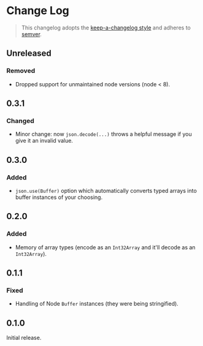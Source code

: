 # Change Log

> This changelog adopts the [keep-a-changelog style](http://keepachangelog.com/en/0.3.0/) and adheres to [semver](http://semver.org/).

## Unreleased
### Removed
- Dropped support for unmaintained node versions (node < 8).

## 0.3.1
### Changed
- Minor change: now `json.decode(...)` throws a helpful message if you give it an invalid value.

## 0.3.0
### Added
- `json.use(Buffer)` option which automatically converts typed arrays into buffer instances of your choosing.

## 0.2.0
### Added
- Memory of array types (encode as an `Int32Array` and it'll decode as an `Int32Array`).

## 0.1.1
### Fixed
- Handling of Node `Buffer` instances (they were being stringified).

## 0.1.0
Initial release.

